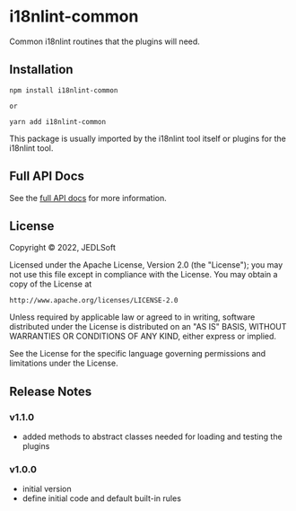 # i18nlint-common

Common i18nlint routines that the plugins will need.


## Installation

```
npm install i18nlint-common

or

yarn add i18nlint-common
```

This package is usually imported by the i18nlint tool itself or plugins for
the i18nlint tool.

## Full API Docs

See the [full API docs](./docs/i18nlint-common.md) for more information.

## License

Copyright © 2022, JEDLSoft

Licensed under the Apache License, Version 2.0 (the "License");
you may not use this file except in compliance with the License.
You may obtain a copy of the License at

    http://www.apache.org/licenses/LICENSE-2.0

Unless required by applicable law or agreed to in writing, software
distributed under the License is distributed on an "AS IS" BASIS,
WITHOUT WARRANTIES OR CONDITIONS OF ANY KIND, either express or implied.

See the License for the specific language governing permissions and
limitations under the License.

## Release Notes

### v1.1.0

- added methods to abstract classes needed for loading and testing the plugins

### v1.0.0

- initial version
- define initial code and default built-in rules
